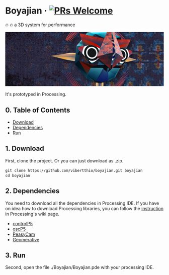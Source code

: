 # Boyajian &middot; [![PRs Welcome](https://img.shields.io/badge/PRs-welcome-brightgreen.svg?style=flat-square)](http://makeapullrequest.com)

:fire: :fire: a 3D system for performance

![demo](./assets/images/banner.jpg)

It's prototyped in Processing.

## 0. Table of Contents  
- [Download](#1-download)
- [Dependencies](#2-dependencies)
- [Run](#3-run)

## 1. Download

First, clone the project. Or you can just download as .zip.
```
git clone https://github.com/vibertthio/boyajian.git boyajian
cd boyajian
```

## 2. Dependencies
You need to download all the dependencies in Processing IDE.
If you have on idea how to download Processing libraries, you can follow the [instruction](https://github.com/processing/processing/wiki/How-to-Install-a-Contributed-Library) in Processing's wiki page.


- [controlP5](https://github.com/sojamo/controlp5)
- [oscP5](http://www.sojamo.de/libraries/oscP5/)
- [PeasyCam](https://github.com/jdf/peasycam)
- [Geomerative](http://www.ricardmarxer.com/geomerative/)

## 3. Run

Second, open the file ./Boyajian/Boyajian.pde with your processing IDE.
